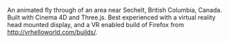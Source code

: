 An animated fly through of an area near Sechelt, British Columbia, Canada. Built with Cinema 4D and Three.js. Best experienced with a virtual reality head mounted display, and a VR enabled build of Firefox from http://vrhelloworld.com/builds/.